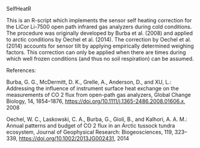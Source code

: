 SelfHeatR

This is an R-script which implements the sensor self heating correction for the LiCor Li-7500 open path infrared gas analyzers during cold conditions. The procedure was originally developed by Burba et al. (2008) and applied to arctic conditions by Oechel et al. (2014). The correction by Oechel et al. (2014) accounts for sensor tilt by applying empirically determined weighing factors. This correction can only be applied when there are times during which well frozen conditions (and thus no soil respiration) can be assumed. 

References:

Burba, G. G., McDermitt, D. K., Grelle, A., Anderson, D., and XU, L.: Addressing the influence of instrument surface heat exchange on the measurements of CO 2 flux from open-path gas analyzers, Global Change Biology, 14, 1854–1876, https://doi.org/10.1111/j.1365-2486.2008.01606.x, 2008

Oechel, W. C., Laskowski, C. A., Burba, G., Gioli, B., and Kalhori, A. A. M.: Annual patterns and budget of CO 2 flux in an Arctic tussock tundra ecosystem, Journal of Geophysical Research: Biogeosciences, 119, 323–339, https://doi.org/10.1002/2013JG002431, 2014
